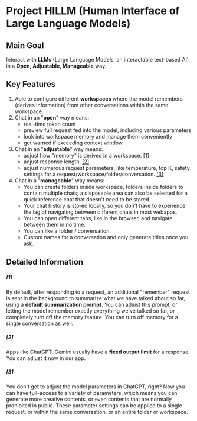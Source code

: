 # Project HILLM (Human Interface of Large Language Models)



## Main Goal

Interact with **LLMs** (Large Language Models, an interactable text-based AI) in a **Open, Adjustable, Manageable** way.



## Key Features

1. Able to configure different **workspaces** where the model remembers (derives information) from other conversations within the same workspace.
2. Chat in an "**open**" way means:
   - real-time token count
   - preview full request fed into the model, including various parameters
   - look into workspace memory and manage them conveniently
   - get warned if exceeding context window
3. Chat in an "**adjustable**" way means:
   - adjust how "memory" is derived in a workspace. [[1]](#[1])
   - adjust response length. [[2]](#[2])
   - adjust numerous request parameters, like temperature, top K, safety settings for a request/workspace/folder/conversation. [[3]](#[3])
4. Chat in a "**manageable**" way means:
   - You can create folders inside workspace, folders inside folders to contain multiple chats; a disposable area can also be selected for a quick reference chat that doesn't need to be stored.
   - Your chat history is stored locally, so you don't have to experience the lag of navigating between different chats in most webapps.
   - You can open different tabs, like in the browser, and navigate between them in no time.
   - You can like a folder / conversation.
   - Custom names for a conversation and only generate titles once you ask.











































## Detailed Information

##### [1]

By default, after responding to a request, an additional "remember" request is sent in the background to summarize what we have talked about so far, using a **default summarization prompt**. You can adjust this prompt, or letting the model remember exactly everything we've talked so far, or completely turn off the memory feature. You can turn off memory for a single conversation as well.

##### [2]

Apps like ChatGPT, Gemini usually have a **fixed output limit** for a response. You can adjust it now in our app.

##### [3]

You don't get to adjust the model parameters in ChatGPT, right? Now you can have full-access to a variety of parameters, which means you can generate more creative contents, or even contents that are normally prohibited in public. These parameter settings can be applied to a single request, or within the same conversation, or an entire folder or workspace.

